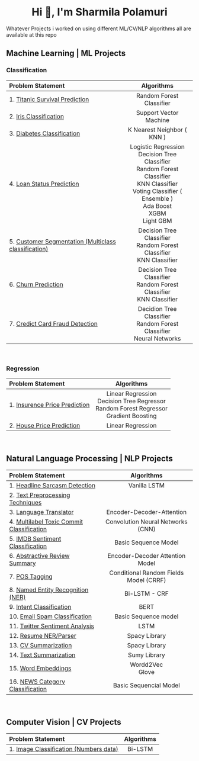 <h1 align="center">Hi 👋, I'm Sharmila Polamuri</h1>
Whatever Projects i worked on using different ML/CV/NLP algorithms all are available at this repo

<h2 align="left">Machine Learning | ML Projects</h2>
<h3 align="left">Classification</h3>

| Problem Statement | Algorithms | 
| :---             | :---: | 
| 1. [Titanic Survival Prediction](https://github.com/sharmila-polamuri/Titanic_Survival_prediction_problem-) | Random Forest Classifier |
| 2. [Iris Classification](https://github.com/sharmila-polamuri/iris_classification_problem) | Support Vector Machine |
|3. [Diabetes Classification](https://github.com/sharmila-polamuri/diabetes_classification) | K Nearest Neighbor ( KNN ) |
|4. [Loan Status Prediction](https://github.com/sharmila-polamuri/Loan_Prediction) | Logistic Regression <br /> Decision Tree Classifier <br /> Random Forest Classifier <br /> KNN Classifier <br /> Voting Classifier ( Ensemble ) <br /> Ada Boost <br /> XGBM <br /> Light GBM |
|5. [Customer Segmentation (Multiclass classification)](https://github.com/sharmila-polamuri/customer_segmentation) | Decision Tree Classifier <br /> Random Forest Classifier <br /> KNN Classifier |
|6. [Churn Prediction](https://github.com/sharmila-polamuri/churn_prediction) | Decision Tree Classifier <br /> Random Forest Classifier <br /> KNN Classifier |
|7. [Credict Card Fraud Detection](https://github.com/sharmila-polamuri/credit_card_fraud_detection) | Decidion Tree Classifier <br /> Random Forest Classifier <br /> Neural Networks |

<br>
<h3 align="left">Regression</h3>

| Problem Statement | Algorithms | 
| :---            | :---: | 
| 1. [Insurence Price Prediction](https://github.com/sharmila-polamuri/insurance_price_prediction) | Linear Regression <br /> Decision Tree Regressor <br /> Random Forest Regressor <br /> Gradient Boosting |
|2. [House Price Prediction](https://github.com/sharmila-polamuri/house_car_price_prediction) | Linear Regression |


<br>
<h2 align="left">Natural Language Processing | NLP Projects</h2>

| Problem Statement | Algorithms | 
| :---             | :---: |
|1. [Headline Sarcasm Detection](https://github.com/sharmila-polamuri/sarcasm_detection_vanilla_lstm) | Vanilla LSTM |
|2. [Text Preprocessing Techniques](https://github.com/sharmila-polamuri/text_preprocessing_techniques) | 
|3. [Language Translator](https://github.com/sharmila-polamuri/language-translator) | Encoder-Decoder-Attention | 
|4. [Multilabel Toxic Commit Classification](https://github.com/sharmila-polamuri/Multilabel_toxic_commit_classification) | Convolution Neural Networks (CNN) | 
|5. [IMDB Sentiment Classification](https://github.com/sharmila-polamuri/IMDB-Review-Classifier) | Basic Sequence Model |
|6. [Abstractive Review Summary](https://github.com/sharmila-polamuri/abstractive-review-summarizer) | Encoder-Decoder Attention Model |
|7. [POS Tagging](https://github.com/sharmila-polamuri/POS_tagger) | Conditional Random Fields Model (CRRF)|
|8. [Named Entity Recognition (NER)](https://github.com/sharmila-polamuri/Named-Entity-Recognition-BILSTM-CRF) | Bi-LSTM - CRF |
|9. [Intent Classification](https://github.com/sharmila-polamuri/intent_classification) | BERT | 
|10. [Email Spam Classification](https://github.com/sharmila-polamuri/spam_classification_nlp) | Basic Sequence model |
|11. [Twitter Sentiment Analysis](https://github.com/sharmila-polamuri/sentiment_analysis) | LSTM |
|12. [Resume NER/Parser](https://github.com/sharmila-polamuri/resume_parser) | Spacy Library |
|13. [CV Summarization](https://github.com/sharmila-polamuri/cv_summarization) | Spacy Library |
|14. [Text Summarization](https://github.com/sharmila-polamuri/text_summarization_using_sumy) | Sumy Library | 
|15. [Word Embeddings](https://github.com/sharmila-polamuri/WordEmbeddings) | Wordd2Vec <br /> Glove |
|16. [NEWS Category Classification](https://github.com/sharmila-polamuri/news_category_prediction) | Basic Sequencial Model |



<br>
<h2 align="left">Computer Vision | CV Projects</h2>

| Problem Statement | Algorithms | 
| :---            | :---: |
|1. [Image Classification (Numbers data)](https://github.com/sharmila-polamuri/Image_Classification) | Bi-LSTM |
